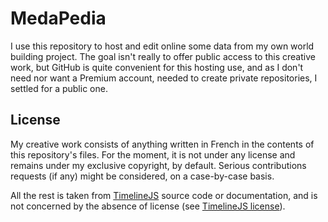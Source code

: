 # MedaPedia #

I use this repository to host and edit online some data from my own world building project. The goal isn't really to offer public access to this creative work, but GitHub is quite convenient for this hosting use, and as I don't need nor want a Premium account, needed to create private repositories, I settled for a public one.

## License ##

My creative work consists of anything written in French in the contents of this repository's files. For the moment, it is not under any license and remains under my exclusive copyright, by default. Serious contributions requests (if any) might be considered, on a case-by-case basis.

All the rest is taken from [TimelineJS](http://timeline.knightlab.com/) source code or documentation, and is not concerned by the absence of license (see [TimelineJS license](https://github.com/NUKnightLab/TimelineJS3/blob/master/LICENSE)).
